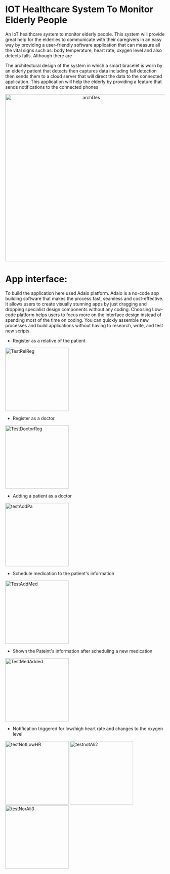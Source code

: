 # IOT Healthcare System To Monitor Elderly People
An IoT healthcare system to monitor elderly people.
This system will provide great help for the elderlies to communicate with their caregivers in an easy way by providing a user-friendly software application that can measure all the vital signs such as: body temperature, heart rate, oxygen level and also detects falls. Although there are

The architectural design of the system in which a smart bracelet is worn by an elderly patient that detects then captures data including fall detection then sends them to a cloud server that will direct the data to the connected application. This application will help the elderly by providing a feature that sends notifications to the connected phones 

<div align="center">
<img width="528" alt="archDes" src="https://user-images.githubusercontent.com/105181239/218812874-fadc6a7c-cc40-40b3-9703-408b6a72fe5f.png">
</div>


# App interface:
To build the application here used Adalo platform. Adalo is a no-code app building software that makes the process fast, seamless and cost-effective. It allows users to create visually stunning apps by just dragging and dropping specialist design components without any coding. Choosing Low-code platform helps users to focus more on the interface design instead of spending most of the time on coding. You can quickly assemble new processes and build applications without having to research, write, and test new scripts.


  
- Register as a relative of the patient 
  
<img width="200" alt="TestRelReg" src="https://user-images.githubusercontent.com/105181239/221685798-d73ba3da-9dcc-43b7-bd36-c793f05f6eb8.png">
  
  
- Register as a doctor 
  
<img width="200" alt="TestDoctorReg" src="https://user-images.githubusercontent.com/105181239/221685801-666cc49f-3eda-441b-b20f-781f2c5171ef.png">
  
- Adding a patient as a doctor
<img width="200" alt="testAddPa" src="https://user-images.githubusercontent.com/105181239/221685802-9af014ee-848a-4b93-bcba-51b4b642ab31.png">
  
- Schedule medication to the patient's information
<img width="200" alt="TestAddMed" src="https://user-images.githubusercontent.com/105181239/221686643-36aa3905-770d-40df-b185-8b46bec7e745.png">
  
- Shown the Pateint's information after scheduling a new medication 
  
<img width="200" alt="TestMedAdded" src="https://user-images.githubusercontent.com/105181239/221686751-84d2e410-2f57-403b-b177-74557dad4fdf.png">
  
  
- Notification triggered for low/high heart rate and changes to the oxygen level

<img width="200" alt="testNotLowHR" src="https://user-images.githubusercontent.com/105181239/221685781-393b2387-8436-4f05-909f-51ff30d150c8.png">


<img width="200" alt="testnotAli2" src="https://user-images.githubusercontent.com/105181239/221685787-d5626886-10a1-4521-bb9d-55700a44a6ed.png">
<img width="200" alt="testNorAli3" src="https://user-images.githubusercontent.com/105181239/221685790-8d92705e-705a-489e-8972-8bc6925d1936.png">
